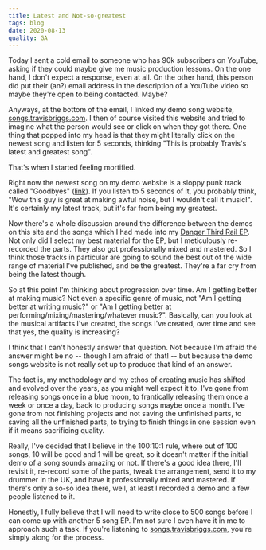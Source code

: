 ```yaml
---
title: Latest and Not-so-greatest
tags: blog
date: 2020-08-13
quality: GA
---
```


Today I sent a cold email to someone who has 90k subscribers on YouTube, asking if they could maybe give me music production lessons. On the one hand, I don't expect a response, even at all. On the other hand, this person did put their (an?) email address in the description of a YouTube video so maybe they're open to being contacted. Maybe?

Anyways, at the bottom of the email, I linked my demo song website, [songs.travisbriggs.com](https://songs.travisbriggs.com). I then of course visited this website and tried to imagine what the person would see or click on when they got there. One thing that popped into my head is that they might literally click on the newest song and listen for 5 seconds, thinking "This is probably Travis's latest and greatest song".

That's when I started feeling mortified.

Right now the newest song on my demo website is a sloppy punk track called "Goodbyes" ([link](https://songs.travisbriggs.com/goodbyes/)). If you listen to 5 seconds of it, you probably think, "Wow this guy is great at making awful noise, but I wouldn't call it music!". It's certainly my latest track, but it's far from being my greatest.

Now there's a whole discussion around the difference between the demos on this site and the songs which I had made into my [Danger Third Rail EP](https://dangerthirdrail.com). Not only did I select my best material for the EP, but I meticulously re-recorded the parts. They also got professionally mixed and mastered. So I think those tracks in particular are going to sound the best out of the wide range of material I've published, and be the greatest. They're a far cry from being the latest though.

So at this point I'm thinking about progression over time. Am I getting better at making music? Not even a specific genre of music, not "Am I getting better at writing music?" or "Am I getting better at performing/mixing/mastering/whatever music?". Basically, can you look at the musical artifacts I've created, the songs I've created, over time and see that yes, the quality is increasing?

I think that I can't honestly answer that question. Not because I'm afraid the answer might be no -- though I am afraid of that! -- but because the demo songs website is not really set up to produce that kind of an answer.

The fact is, my methodology and my ethos of creating music has shifted and evolved over the years, as you might well expect it to. I've gone from releasing songs once in a blue moon, to frantically releasing them once a week or once a day, back to producing songs maybe once a month. I've gone from not finishing projects and not saving the unfinished parts, to saving all the unfinished parts, to trying to finish things in one session even if it means sacrificing quality.

Really, I've decided that I believe in the 100:10:1 rule, where out of 100 songs, 10 will be good and 1 will be great, so it doesn't matter if the initial demo of a song sounds amazing or not. If there's a good idea there, I'll revisit it, re-record some of the parts, tweak the arrangement, send it to my drummer in the UK, and have it professionally mixed and mastered. If there's only a so-so idea there, well, at least I recorded a demo and a few people listened to it.

Honestly, I fully believe that I will need to write close to 500 songs before I can come up with another 5 song EP. I'm not sure I even have it in me to approach such a task. If you're listening to [songs.travisbriggs.com](https://songs.travisbriggs.com), you're simply along for the process.
